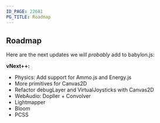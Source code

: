 ```yaml
---
ID_PAGE: 22681
PG_TITLE: Roadmap
---
```


## Roadmap

Here are the next updates we will *probably* add to babylon.js:

**vNext++:**

* Physics: Add support for Ammo.js and Energy.js
* More primitives for Canvas2D
* Refactor debugLayer and VirtualJoysticks with Canvas2D
* WebAudio: Dopller + Convolver
* Lightmapper
* Bloom
* PCSS

